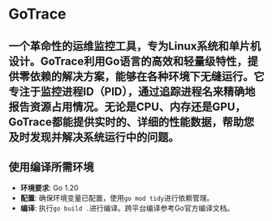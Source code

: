 # GoTrace
一个革命性的运维监控工具，专为Linux系统和单片机设计。GoTrace利用Go语言的高效和轻量级特性，提供零依赖的解决方案，能够在各种环境下无缝运行。它专注于监控进程ID（PID），通过追踪进程名来精确地报告资源占用情况。无论是CPU、内存还是GPU，GoTrace都能提供实时的、详细的性能数据，帮助您及时发现并解决系统运行中的问题。
---
## 使用编译所需环境

- **环境要求**: Go 1.20
- **配置**: 确保环境变量已配置，使用`go mod tidy`进行依赖管理。
- **编译**: 执行`go build .`进行编译。跨平台编译参考Go官方编译文档。